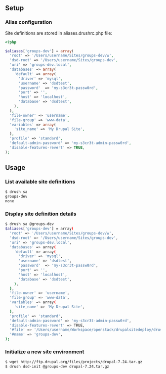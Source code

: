 Setup
-----

### Alias configuration ###

Site definitions are stored in aliases.drushrc.php file:

```php
<?php

$aliases['groups-dev'] = array(
  'root' => '/Users/username/Sites/groups-dev/w',
  'dsd-root' => '/Users/username/Sites/groups-dev',
  'uri' => 'groups-dev.local',
  'databases' => array(
    'default' => array(
      'driver' => 'mysql',
      'username' => 'dsdtest',
      'password'  => 'my-s3cr3t-passw0rd',
      'port' => '',
      'host' => 'localhost',
      'database' => 'dsdtest',
    ),
  ),
  'file-owner' => 'username',
  'file-group' => 'www-data',
  'variables' => array(
    'site_name' => 'My Drupal Site',
  ),
  'profile' => 'standard',
  'default-admin-password' => 'my-s3cr3t-admin-passw0rd',
  'disable-features-revert' => TRUE,
);

```

Usage
-----

### List available site definitions ###

```bash
$ drush sa
groups-dev
none
```

### Display site definition details ###

```bash
$ drush sa @groups-dev
$aliases['groups-dev'] = array(
  'root' => '/Users/username/Sites/groups-dev/w',
  'dsd-root' => '/Users/username/Sites/groups-dev',
  'uri' => 'groups-dev.local',
  'databases' => array(
    'default' => array(
      'driver' => 'mysql',
      'username' => 'dsdtest',
      'password'  => 'my-s3cr3t-passw0rd',
      'port' => '',
      'host' => 'localhost',
      'database' => 'dsdtest',
    ),
  ),
  'file-owner' => 'username',
  'file-group' => 'www-data',
  'variables' => array(
    'site_name' => 'My Drupal Site',
  ),
  'profile' => 'standard',
  'default-admin-password' => 'my-s3cr3t-admin-passw0rd',
  'disable-features-revert' => TRUE,
  '#file' => '/Users/username/Workspace/openstack/drupalsitedeploy/drush/includes/../aliases.drushrc.php',
  '#name' => 'groups-dev',
);
```

### Initialize a new site environment ###

```bash
$ wget http://ftp.drupal.org/files/projects/drupal-7.24.tar.gz
$ drush dsd-init @groups-dev drupal-7.24.tar.gz
```

